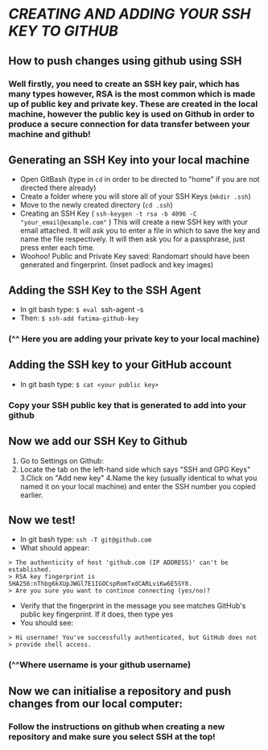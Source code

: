 # *CREATING AND ADDING YOUR SSH KEY TO GITHUB* 

## How to push changes using github using SSH

### Well firstly, you need to create an SSH key pair, which has many types however, RSA is the most common which is made up of public key and private key. These are created in the local machine, however the public key is used on Github in order to produce a secure connection for **data transfer** between your machine and github!

## Generating an SSH Key into your local machine 

- Open GitBash (type in `cd` in order to be directed to "home" if you are not directed there already)
- Create a folder where you will store all of your SSH Keys (`mkdir .ssh`)
- Move to the newly created directory (`cd .ssh`)
- Creating an SSH Key (    `ssh-keygen -t rsa -b 4096 -C "your_email@example.com"` ) This will create a new SSH key with your email attached. It will ask you to enter a file in which to save the key and name the file respectively. It will then ask you for a passphrase, just press enter each time.
- Woohoo! Public and Private Key saved: Randomart should have been generated and fingerprint. (Inset padlock and key images)

## Adding the SSH Key to the SSH Agent

- In git bash type:
`$ eval `ssh-agent -s` `
- Then:
`$ ssh-add fatima-github-key`
### (^^ Here you are adding your private key to your local machine)

## Adding the SSH key to your GitHub account

- In git bash type:
`$ cat <your public key> `
### Copy your SSH public key that is generated to add into your github

## Now we add our SSH Key to Github

1. Go to Settings on Github:
2. Locate the tab on the left-hand side which says "SSH and GPG Keys"
3.Click on "Add new key"
4.Name the key  (usually identical to what you named it on your local machine) and enter the SSH number you copied earlier.


## Now we test! 

- In git bash type:
`ssh -T git@github.com`
- What should appear:
```
> The authenticity of host 'github.com (IP ADDRESS)' can't be established.
> RSA key fingerprint is SHA256:nThbg6kXUpJWGl7E1IGOCspRomTxdCARLviKw6E5SY8.
> Are you sure you want to continue connecting (yes/no)?
```
- Verify that the fingerprint in the message you see matches GitHub's public key fingerprint. If it does, then type yes
- You should see:
```
> Hi username! You've successfully authenticated, but GitHub does not
> provide shell access.
```
### (^^Where username is your github username)

## Now we can initialise a repository and push changes from our local computer:

### Follow the instructions on github when creating a new repository and make sure you select SSH at the top!

